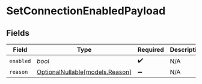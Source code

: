 # SetConnectionEnabledPayload


## Fields

| Field                                                  | Type                                                   | Required                                               | Description                                            |
| ------------------------------------------------------ | ------------------------------------------------------ | ------------------------------------------------------ | ------------------------------------------------------ |
| `enabled`                                              | *bool*                                                 | :heavy_check_mark:                                     | N/A                                                    |
| `reason`                                               | [OptionalNullable[models.Reason]](../models/reason.md) | :heavy_minus_sign:                                     | N/A                                                    |